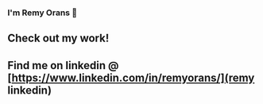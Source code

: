 ### I'm Remy Orans 🤝

## Check out my work!

## Find me on linkedin @ [https://www.linkedin.com/in/remyorans/](remy linkedin)
